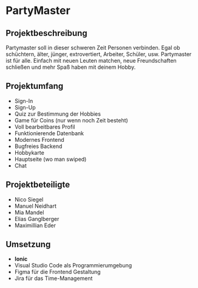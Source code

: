 # PartyMaster

## Projektbeschreibung

Partymaster soll in dieser schweren Zeit Personen verbinden. Egal ob schüchtern, älter, jünger, extrovertiert, Arbeiter, Schüler, usw. Partymaster ist für alle. Einfach mit neuen Leuten matchen, neue Freundschaften schließen und mehr Spaß haben mit deinem Hobby.

## Projektumfang
- Sign-In
- Sign-Up
- Quiz zur Bestimmung der Hobbies
- Game für Coins (nur wenn noch Zeit besteht)
- Voll bearbeitbares Profil
- Funktionierende Datenbank
- Modernes Frontend
- Bugfreies Backend
- Hobbykarte
- Hauptseite (wo man swiped)
- Chat

## Projektbeteiligte
- Nico Siegel
- Manuel Neidhart
- Mia Mandel
- Elias Ganglberger
- Maximillian Eder

## Umsetzung
- **Ionic** 
- Visual Studio Code als Programmierumgebung
- Figma für die Frontend Gestaltung
- Jira für das Time-Management

